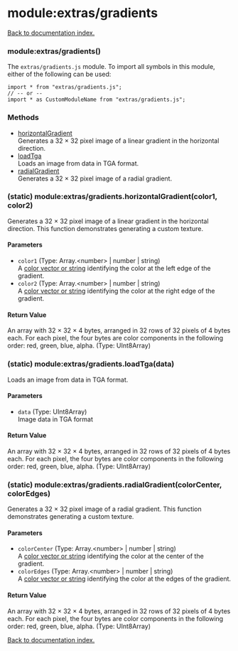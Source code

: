 # module:extras/gradients

[Back to documentation index.](index.md)

<a name='extras_gradients'></a>
### module:extras/gradients()

The <code>extras/gradients.js</code> module.
To import all symbols in this module, either of the following can be used:

    import * from "extras/gradients.js";
    // -- or --
    import * as CustomModuleName from "extras/gradients.js";

### Methods

* [horizontalGradient](#extras_gradients.horizontalGradient)<br>Generates a 32 &times; 32 pixel image of a linear gradient in the horizontal direction.
* [loadTga](#extras_gradients.loadTga)<br>Loads an image from data in TGA format.
* [radialGradient](#extras_gradients.radialGradient)<br>Generates a 32 &times; 32 pixel image of a radial gradient.

<a name='extras_gradients.horizontalGradient'></a>
### (static) module:extras/gradients.horizontalGradient(color1, color2)

Generates a 32 &times; 32 pixel image of a linear gradient in the horizontal direction. This function demonstrates generating a custom texture.

#### Parameters

* `color1` (Type: Array.&lt;number> | number | string)<br>A <a href="toGLColor.md">color vector or string</a> identifying the color at the left edge of the gradient.
* `color2` (Type: Array.&lt;number> | number | string)<br>A <a href="toGLColor.md">color vector or string</a> identifying the color at the right edge of the gradient.

#### Return Value

An array with 32 &times; 32 &times; 4 bytes, arranged in 32 rows of 32 pixels
of 4 bytes each. For each pixel, the four bytes are color components
in the following order: red, green, blue, alpha. (Type: UInt8Array)

<a name='extras_gradients.loadTga'></a>
### (static) module:extras/gradients.loadTga(data)

Loads an image from data in TGA format.

#### Parameters

* `data` (Type: UInt8Array)<br>Image data in TGA format

#### Return Value

An array with 32 &times; 32 &times; 4 bytes, arranged in 32 rows of 32 pixels
of 4 bytes each. For each pixel, the four bytes are color components
in the following order: red, green, blue, alpha. (Type: UInt8Array)

<a name='extras_gradients.radialGradient'></a>
### (static) module:extras/gradients.radialGradient(colorCenter, colorEdges)

Generates a 32 &times; 32 pixel image of a radial gradient. This function demonstrates generating a custom texture.

#### Parameters

* `colorCenter` (Type: Array.&lt;number> | number | string)<br>A <a href="toGLColor.md">color vector or string</a> identifying the color at the center of the gradient.
* `colorEdges` (Type: Array.&lt;number> | number | string)<br>A <a href="toGLColor.md">color vector or string</a> identifying the color at the edges of the gradient.

#### Return Value

An array with 32 &times; 32 &times; 4 bytes, arranged in 32 rows of 32 pixels
of 4 bytes each. For each pixel, the four bytes are color components
in the following order: red, green, blue, alpha. (Type: UInt8Array)

[Back to documentation index.](index.md)

